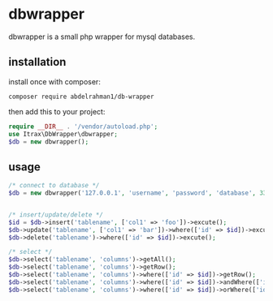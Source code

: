 # dbwrapper

dbwrapper is a small php wrapper for mysql databases.

## installation

install once with composer:

```
composer require abdelrahman1/db-wrapper
```

then add this to your project:

```php
require __DIR__ . '/vendor/autoload.php';
use Itrax\DbWrapper\dbwrapper;
$db = new dbwrapper();
```

## usage

```php
/* connect to database */
$db = new dbwrapper('127.0.0.1', 'username', 'password', 'database', 3306);


/* insert/update/delete */
$id = $db->insert('tablename', ['col1' => 'foo'])->excute();
$db->update('tablename', ['col1' => 'bar'])->where(['id' => $id])->excute();
$db->delete('tablename')->where(['id' => $id])->excute();

/* select */
$db->select('tablename', 'columns')->getAll();
$db->select('tablename', 'columns')->getRow();
$db->select('tablename', 'columns')->where(['id' => $id])->getRow();
$db->select('tablename', 'columns')->where(['id' => $id])->andWhere(['id' => $id])->getRow();
$db->select('tablename', 'columns')->where(['id' => $id])->orWhere(['id' => $id])->getRow();


```
